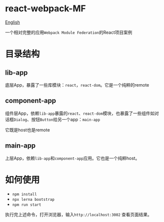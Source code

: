 # react-webpack-MF
[English](./README.md)

一个相对完整的应用`Webpack Module Federation`的React项目案例
# 目录结构
## lib-app
底层App，暴露了一些库模块：`react`，`react-dom`。它是一个纯粹的remote
## component-app
组件层App，依赖`lib-app`暴露的`react`、`react-dom`模块，也暴露了一些组件如对话框`Dialog`、按钮`Button`给另一个app：`main-app`

它既是host也是remote
## main-app
上层App，依赖`lib-app`和`component-app`应用。它也是一个纯粹host。
# 如何使用
- `npm install`
- `npx lerna bootstrap`
- `npm run start`

执行完上述命令，打开浏览器，输入`http://localhost:3002` 查看页面结果。
